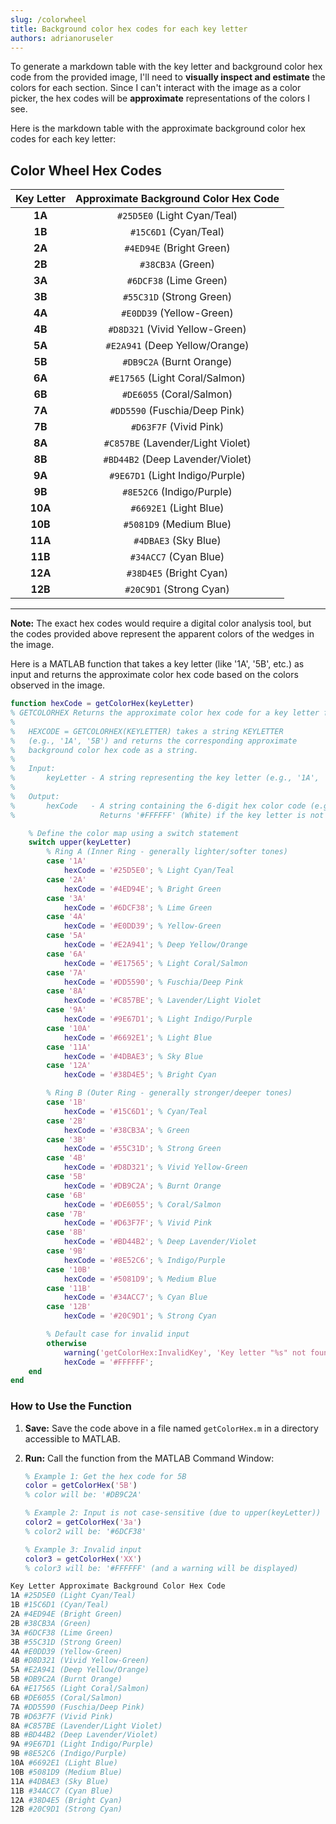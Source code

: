 ```yaml
---
slug: /colorwheel
title: Background color hex codes for each key letter
authors: adrianoruseler
---
```


To generate a markdown table with the key letter and background color hex code from the provided image, I'll need to **visually inspect and estimate** the colors for each section. Since I can't interact with the image as a color picker, the hex codes will be **approximate** representations of the colors I see.

<!-- truncate -->

Here is the markdown table with the approximate background color hex codes for each key letter:

## Color Wheel Hex Codes

| Key Letter | Approximate Background Color Hex Code |
| :--------: | :-----------------------------------: |
|   **1A**   |      `#25D5E0` (Light Cyan/Teal)      |
|   **1B**   |         `#15C6D1` (Cyan/Teal)         |
|   **2A**   |       `#4ED94E` (Bright Green)        |
|   **2B**   |           `#38CB3A` (Green)           |
|   **3A**   |        `#6DCF38` (Lime Green)         |
|   **3B**   |       `#55C31D` (Strong Green)        |
|   **4A**   |       `#E0DD39` (Yellow-Green)        |
|   **4B**   |    `#D8D321` (Vivid Yellow-Green)     |
|   **5A**   |    `#E2A941` (Deep Yellow/Orange)     |
|   **5B**   |       `#DB9C2A` (Burnt Orange)        |
|   **6A**   |    `#E17565` (Light Coral/Salmon)     |
|   **6B**   |       `#DE6055` (Coral/Salmon)        |
|   **7A**   |     `#DD5590` (Fuschia/Deep Pink)     |
|   **7B**   |        `#D63F7F` (Vivid Pink)         |
|   **8A**   |   `#C857BE` (Lavender/Light Violet)   |
|   **8B**   |   `#BD44B2` (Deep Lavender/Violet)    |
|   **9A**   |    `#9E67D1` (Light Indigo/Purple)    |
|   **9B**   |       `#8E52C6` (Indigo/Purple)       |
|  **10A**   |        `#6692E1` (Light Blue)         |
|  **10B**   |        `#5081D9` (Medium Blue)        |
|  **11A**   |         `#4DBAE3` (Sky Blue)          |
|  **11B**   |         `#34ACC7` (Cyan Blue)         |
|  **12A**   |        `#38D4E5` (Bright Cyan)        |
|  **12B**   |        `#20C9D1` (Strong Cyan)        |

---

**Note:** The exact hex codes would require a digital color analysis tool, but the codes provided above represent the apparent colors of the wedges in the image.

Here is a MATLAB function that takes a key letter (like '1A', '5B', etc.) as input and returns the approximate color hex code based on the colors observed in the image.

```matlab
function hexCode = getColorHex(keyLetter)
% GETCOLORHEX Returns the approximate color hex code for a key letter from a color wheel.
%
%   HEXCODE = GETCOLORHEX(KEYLETTER) takes a string KEYLETTER
%   (e.g., '1A', '5B') and returns the corresponding approximate
%   background color hex code as a string.
%
%   Input:
%       keyLetter - A string representing the key letter (e.g., '1A', '12B').
%
%   Output:
%       hexCode   - A string containing the 6-digit hex color code (e.g., '#25D5E0').
%                   Returns '#FFFFFF' (White) if the key letter is not found.

    % Define the color map using a switch statement
    switch upper(keyLetter)
        % Ring A (Inner Ring - generally lighter/softer tones)
        case '1A'
            hexCode = '#25D5E0'; % Light Cyan/Teal
        case '2A'
            hexCode = '#4ED94E'; % Bright Green
        case '3A'
            hexCode = '#6DCF38'; % Lime Green
        case '4A'
            hexCode = '#E0DD39'; % Yellow-Green
        case '5A'
            hexCode = '#E2A941'; % Deep Yellow/Orange
        case '6A'
            hexCode = '#E17565'; % Light Coral/Salmon
        case '7A'
            hexCode = '#DD5590'; % Fuschia/Deep Pink
        case '8A'
            hexCode = '#C857BE'; % Lavender/Light Violet
        case '9A'
            hexCode = '#9E67D1'; % Light Indigo/Purple
        case '10A'
            hexCode = '#6692E1'; % Light Blue
        case '11A'
            hexCode = '#4DBAE3'; % Sky Blue
        case '12A'
            hexCode = '#38D4E5'; % Bright Cyan

        % Ring B (Outer Ring - generally stronger/deeper tones)
        case '1B'
            hexCode = '#15C6D1'; % Cyan/Teal
        case '2B'
            hexCode = '#38CB3A'; % Green
        case '3B'
            hexCode = '#55C31D'; % Strong Green
        case '4B'
            hexCode = '#D8D321'; % Vivid Yellow-Green
        case '5B'
            hexCode = '#DB9C2A'; % Burnt Orange
        case '6B'
            hexCode = '#DE6055'; % Coral/Salmon
        case '7B'
            hexCode = '#D63F7F'; % Vivid Pink
        case '8B'
            hexCode = '#BD44B2'; % Deep Lavender/Violet
        case '9B'
            hexCode = '#8E52C6'; % Indigo/Purple
        case '10B'
            hexCode = '#5081D9'; % Medium Blue
        case '11B'
            hexCode = '#34ACC7'; % Cyan Blue
        case '12B'
            hexCode = '#20C9D1'; % Strong Cyan

        % Default case for invalid input
        otherwise
            warning('getColorHex:InvalidKey', 'Key letter "%s" not found in the color map. Returning White.', keyLetter);
            hexCode = '#FFFFFF';
    end
end
```

### How to Use the Function

1.  **Save:** Save the code above in a file named `getColorHex.m` in a directory accessible to MATLAB.

2.  **Run:** Call the function from the MATLAB Command Window:

    ```matlab
    % Example 1: Get the hex code for 5B
    color = getColorHex('5B')
    % color will be: '#DB9C2A'

    % Example 2: Input is not case-sensitive (due to upper(keyLetter))
    color2 = getColorHex('3a')
    % color2 will be: '#6DCF38'

    % Example 3: Invalid input
    color3 = getColorHex('XX')
    % color3 will be: '#FFFFFF' (and a warning will be displayed)
    ```

```bash
Key Letter Approximate Background Color Hex Code
1A #25D5E0 (Light Cyan/Teal)
1B #15C6D1 (Cyan/Teal)
2A #4ED94E (Bright Green)
2B #38CB3A (Green)
3A #6DCF38 (Lime Green)
3B #55C31D (Strong Green)
4A #E0DD39 (Yellow-Green)
4B #D8D321 (Vivid Yellow-Green)
5A #E2A941 (Deep Yellow/Orange)
5B #DB9C2A (Burnt Orange)
6A #E17565 (Light Coral/Salmon)
6B #DE6055 (Coral/Salmon)
7A #DD5590 (Fuschia/Deep Pink)
7B #D63F7F (Vivid Pink)
8A #C857BE (Lavender/Light Violet)
8B #BD44B2 (Deep Lavender/Violet)
9A #9E67D1 (Light Indigo/Purple)
9B #8E52C6 (Indigo/Purple)
10A #6692E1 (Light Blue)
10B #5081D9 (Medium Blue)
11A #4DBAE3 (Sky Blue)
11B #34ACC7 (Cyan Blue)
12A #38D4E5 (Bright Cyan)
12B #20C9D1 (Strong Cyan)
```
